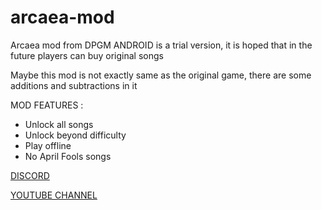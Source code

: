 # arcaea-mod
Arcaea mod from DPGM ANDROID is a trial version, it is hoped that in the future players can buy original songs

Maybe this mod is not exactly same as the original game, there are some additions and subtractions in it

MOD FEATURES :
- Unlock all songs
- Unlock beyond difficulty
- Play offline
- No April Fools songs

[DISCORD](https://discord.gg/PXxXVvm4MU)

[YOUTUBE CHANNEL](https://youtube.com/@DPGM?feature=shared)
